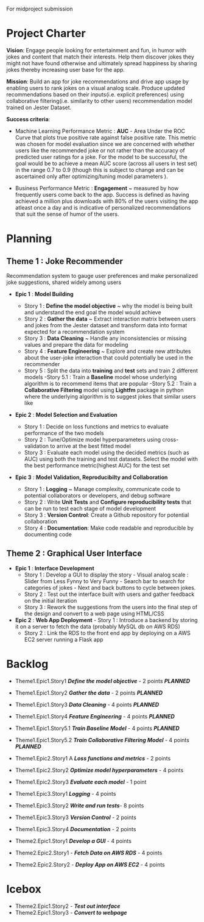 For midproject submission


# Project Charter 

**Vision**: Engage people looking for entertainment and fun, in humor with jokes and content that match their interests. Help them discover jokes they might not have found otherwise and ultimately spread happiness by sharing jokes thereby increasing user base for the app.

**Mission**: Build an app for joke recommendations and drive app usage by enabling users to rank jokes on a visual analog scale. Produce updated recommendations based on their inputs(i.e. explicit preferences) using collaborative filtering(i.e. similarity to other users) recommendation model trained on Jester Dataset.

**Success criteria**: 
- Machine Learning Performance Metric : **AUC** - Area Under the ROC Curve that plots true
positive rate against false positive rate. This metric was chosen for model evaluation since we are concerned with whether users like the recommended joke or not rather than the accuracy of predicted user ratings for a joke. For the model to be successful, the goal would be to achieve a mean AUC score (across all users in test set) in the range 0.7 to 0.9 (though this is subject to change and can be ascertained only after optimizing/tuning model parameters ).

- Business Performance Metric : **Engagement** ~ measured by how frequently users come back to the app. Success is defined as having achieved a million plus downloads with 80% of the users visiting the app atleast once a day and is indicative of personalized recommendations that suit the sense of humor of the users.

# Planning
## Theme 1 : Joke Recommender
Recommendation system to gauge user preferences and make personalized joke suggestions, shared widely among users

 - **Epic 1** : **Model Building**
	 -	Story 1 : **Define the model objective** ~ why the model is being built and understand the end goal the model would achieve
	 -	Story 2 : **Gather the data** ~ Extract interaction matrix between users and jokes from the Jester dataset and transform data into format expected for a recommendation system
	 - Story 3 : **Data Cleaning** ~ Handle any inconsistencies or missing values and prepare the data for modeling
	 - Story 4 : **Feature Engineering** ~ Explore and create new attributes about the user-joke interaction that could potentially be used in the recommender
	 - Story 5 : Split the data into **training** and **test** sets and train 2 different models
		-Story 5.1 : Train a **Baseline** model whose underlying algorithm is to recommend items that are popular
		-Story 5.2 : Train a **Collaborative Filtering** model using **Lightfm** package in python where the underlying algorithm is to suggest jokes that similar users like
	 
 - **Epic 2** : **Model Selection and Evaluation**
	 - Story 1 : Decide on loss functions and metrics to evaluate performance of the two models
	 - Story 2 : Tune/Optimize model hyperparameters using cross-validation to arrive at the best fitted model
	 - Story 3 : Evaluate each model using the decided metrics (such as AUC) using both the training and test datasets. Select the model with the best performance metric(highest AUC) for the test set

 - **Epic 3** : **Model Validation, Reproducibilty and Collaboration**
	 - Story 1 : **Logging** ~ Manage complexity, communicate code to potential collaborators or developers, and debug software
	 - Story 2 : Write **Unit Tests** and **Configure reproducibility tests** that can be run to test each stage of model development
	 - Story 3 : **Version Control**: Create a Github repository for potential collaboration
	 - Story 4 : **Documentation**: Make code readable and reproducible by documenting code   	

## Theme 2 : Graphical User Interface
 - **Epic 1** : **Interface Development**
	 - Story 1 : Develop a GUI to display the story
			 - Visual analog scale : Slider from Less Fynny to Very Funny
			 - Search bar to search for categories of jokes
			 - Next and back buttons to cycle between jokes.
	 - Story 2 : Test out the interface built with users and gather feedback on the initial iteration
	 - Story 3 : Rework the suggestions from the users into the final step of the design and convert to a web page using HTML/CSS
- **Epic 2** : **Web App Deployment**
	  - Story 1 : Introduce a backend by storing it on a server to fetch the data (probably MySQL db on AWS RDS)
	 - Story 2 : Link the RDS to the front end app by deploying on a AWS EC2 server running a Flask app

	

# Backlog 

 - Theme1.Epic1.Story1 ***Define the model objective*** - 2 points    ***PLANNED***
 
 - Theme1.Epic1.Story2 ***Gather the data*** -  2 points    ***PLANNED***
 - Theme1.Epic1.Story3 ***Data Cleaning***  -  4 points  ***PLANNED***
 - Theme1.Epic1.Story4 ***Feature Engineering*** -  4 points  ***PLANNED***
 - Theme1.Epic1.Story5.1 ***Train Baseline Model***  - 4 points ***PLANNED***
 - Theme1.Epic1.Story5.2 ***Train Collaborative Filtering Model*** - 4 points ***PLANNED***
 - Theme1.Epic2.Story1 A ***Loss functions and metrics*** -  2 points
 - Theme1.Epic2.Story2 ***Optimize model hyperparameters*** -  4 points
 - Theme1.Epic2.Story3 ***Evaluate each model*** -  1 point
 - Theme1.Epic3.Story1 ***Logging*** -  4 points
 - Theme1.Epic3.Story2 ***Write and run tests***-   8 points
 - Theme1.Epic3.Story3 ***Version Control*** -   2 points
 - Theme1.Epic3.Story4 ***Documentation*** -   2 points
 - Theme2.Epic1.Story1 ***Develop a GUI***  -  4 points
 - Theme2.Epic2.Story1 - ***Fetch Data on AWS RDS***  - 4 points
 - Theme2.Epic2.Story2 - ***Deploy App on AWS EC2***  - 4 points


 
# Icebox	

 - Theme2.Epic1.Story2 - ***Test out interface***  
 - Theme2.Epic1.Story3 - ***Convert to webpage***  



